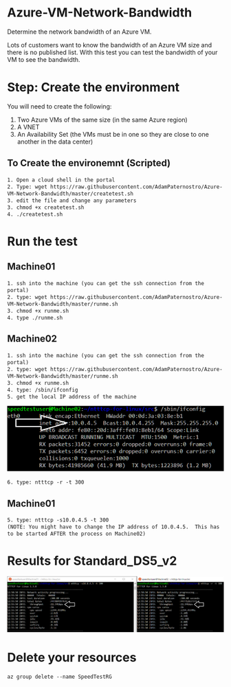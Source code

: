 # Azure-VM-Network-Bandwidth
Determine the network bandwidth of an Azure VM.

Lots of customers want to know the bandwidth of an Azure VM size and there is no published list.  With this test you can test the bandwidth of your VM to see the bandwidth.

# Step: Create the environment
You will need to create the following:
1. Two Azure VMs of the same size (in the same Azure region)
2. A VNET
3. An Availability Set (the VMs must be in one so they are close to one another in the data center)

## To Create the environemnt (Scripted)
```
1. Open a cloud shell in the portal
2. Type: wget https://raw.githubusercontent.com/AdamPaternostro/Azure-VM-Network-Bandwidth/master/createtest.sh
3. edit the file and change any parameters
3. chmod +x createtest.sh
4. ./createtest.sh
```

# Run the test

## Machine01
```
1. ssh into the machine (you can get the ssh connection from the portal)
2. type: wget https://raw.githubusercontent.com/AdamPaternostro/Azure-VM-Network-Bandwidth/master/runme.sh
3. chmod +x runme.sh
4. type ./runme.sh
```

## Machine02
```
1. ssh into the machine (you can get the ssh connection from the portal)
2. type: wget https://raw.githubusercontent.com/AdamPaternostro/Azure-VM-Network-Bandwidth/master/runme.sh
3. chmod +x runme.sh
4. type: /sbin/ifconfig
5. get the local IP address of the machine
```
![alt tag](https://raw.githubusercontent.com/AdamPaternostro/Azure-VM-Network-Bandwidth/master/images/GetIPAddress.png)
```
6. type: ntttcp -r -t 300  
```

## Machine01
```
5. type: ntttcp -s10.0.4.5 -t 300  
(NOTE: You might have to change the IP address of 10.0.4.5.  This has to be started AFTER the process on Machine02)
```

# Results for Standard_DS5_v2
![alt tag](https://raw.githubusercontent.com/AdamPaternostro/Azure-VM-Network-Bandwidth/master/images/SpeedResults.png)

# Delete your resources
```
az group delete --name SpeedTestRG
```


